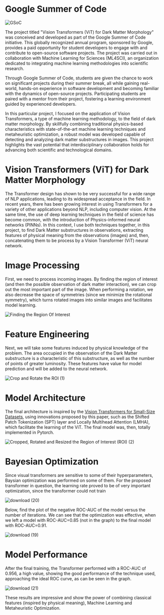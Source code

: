 # Google Summer of Code

![GSoC](https://github.com/SVJLucas/ViT-for-Dark-Matter-Morphology/assets/60625769/e31e9939-4a6e-4642-b65d-8e738fbed106)

The project titled "Vision Transformers (ViT) for Dark Matter Morphology" was conceived and developed as part of the Google Summer of Code initiative. This globally recognized annual program, sponsored by Google, provides a paid opportunity for student developers to engage with and contribute to open-source software projects. The project was carried out in collaboration with Machine Learning for Sciences (ML4SCI), an organization dedicated to integrating machine learning methodologies into scientific research.

Through Google Summer of Code, students are given the chance to work on significant projects during their summer break, all while gaining real-world, hands-on experience in software development and becoming familiar with the dynamics of open-source projects. Participating students are paired with a mentor from their project, fostering a learning environment guided by experienced developers.

In this particular project, I focused on the application of Vision Transformers, a type of machine learning methodology, to the field of dark matter morphology. By skillfully combining traditional physics-based characteristics with state-of-the-art machine learning techniques and metaheuristic optimization, a robust model was developed capable of detecting and analyzing dark matter substructures in images. This project highlights the vast potential that interdisciplinary collaboration holds for advancing both scientific and technological domains.


# Vision Transformers (ViT) for Dark Matter Morphology

The Transformer design has shown to be very successful for a wide range of NLP applications, leading to its widespread acceptance in the field. In recent years, there has been growing interest in using Transformers for a variety of other applications beyond NLP, including computer vision. At the same time, the use of deep learning techniques in the field of science has become common, with the introduction of Physics-informed neural networks (PINNs). In this context, I use both techniques together, in this project, to find Dark Matter substructures in observations, extracting features of physical meaning from the observations (images) and, then, concatenating them to be process by a Vision Transformer (ViT) neural network.


# Image Processing  

First, we need to process incoming images. By finding the region of interest (and then the possible observation of dark matter interaction), we can crop out the most important part of the image. When performing a rotation, we also decrease the space of symmetries (since we minimize the rotational symmetry), which turns rotated images into similar images and facilitates model learning.

![Finding the Region Of Interest](https://user-images.githubusercontent.com/60625769/229907149-af594bc3-d14a-4116-89a3-423d666bc972.png)

# Feature Engineering

Next, we will take some features induced by physical knowledge of the problem. The area occupied in the observation of the Dark Matter substructure is a characteristic of this substructure, as well as the number of points of greater luminosity. These features have value for model prediction and will be added to the neural network.


![Crop and Rotate the ROI (1)](https://user-images.githubusercontent.com/60625769/229908064-8632743a-d8bd-4b33-95a4-9073626fad97.png)

# Model Architecture

The final architecture is inspired by the [Vision Transformers for Small-Size Datasets](https://arxiv.org/abs/2112.13492), using innovations proposed by this paper, such as the Shifted Patch Tokenization (SPT) layer and Locally Multihead Attention (LMHA), which facilitate the learning of the ViT. The final model was, then, totally implemented in Pytorch.

![Cropped, Rotated and Resized the Region of Interest (ROI) (2)](https://user-images.githubusercontent.com/60625769/229917865-feada814-8653-4423-88db-c9c596158e05.png)


# Bayesian Optimization

Since visual transformers are sensitive to some of their hyperparameters, Baysian optimization was performed on some of them. For the proposed transformer in question, the learning rate proved to be of very important optimization, since the transformer could not train


![download (20)](https://user-images.githubusercontent.com/60625769/229910378-60739e6c-c4c8-45cd-9978-387d10ecda90.png)

Below, find the plot of the negative ROC-AUC of the model versus the number of iterations. We can see that the optimization was effective, when we left a model with ROC-AUC=0.85 (not in the graph) to the final model with ROC-AUC=0.91.

![download (19)](https://user-images.githubusercontent.com/60625769/229911713-dc00154b-f45d-4b27-9bd2-94d28c96e191.png)

# Model Performance

After the final training, the Transformer performed with a ROC-AUC of 0.956, a high value, showing the good performance of the technique used, approaching the ideal ROC curve, as can be seen in the graph.

![download (21)](https://user-images.githubusercontent.com/60625769/229914249-8c5e47b8-4891-4d82-9ab3-0ef5a5587219.png)

These results are impressive and show the power of combining classical features (inspired by physical meaning), Machine Learning and Metaheuristic Optimization.



